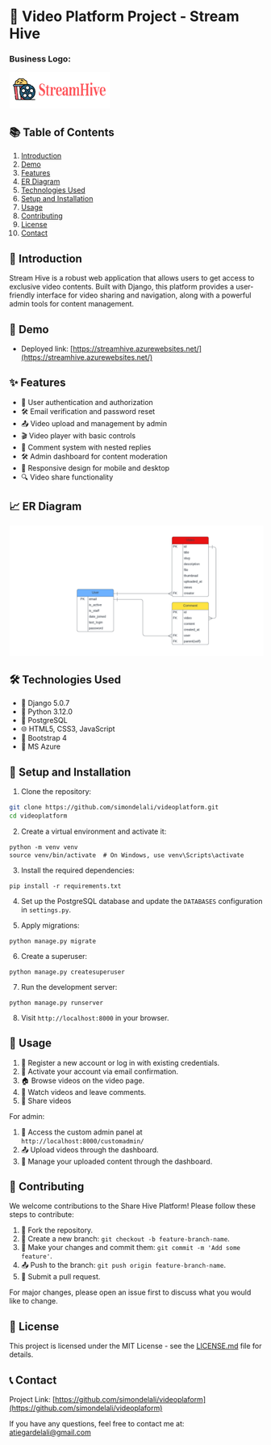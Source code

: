 # 🎥 Video Platform Project - Stream Hive

### Business Logo:  
![Project Logo](static/logo1.png)

## 📚 Table of Contents
1. [Introduction](#-introduction)
2. [Demo](#-demo)
3. [Features](#-features)
4. [ER Diagram](#-er-diagram)
5. [Technologies Used](#technologies-used)
6. [Setup and Installation](#setup-and-installation)
7. [Usage](#usage)
8. [Contributing](#contributing)
9. [License](#license)
10. [Contact](#contact)

## 🌟 Introduction

Stream Hive is a robust web application that allows users to get access to exclusive video contents. Built with Django, this platform provides a user-friendly interface for video sharing and navigation, along with a powerful admin tools for content management.

## 📱 Demo
- Deployed link: [https://streamhive.azurewebsites.net/](https://streamhive.azurewebsites.net/)

## ✨ Features

- 🔐 User authentication and authorization
- 🛠️ Email verification and password reset
- 📤 Video upload and management by admin
- 🎬 Video player with basic controls
- 💬 Comment system with nested replies
- 🛠️ Admin dashboard for content moderation
- 📱 Responsive design for mobile and desktop
- 🔍 Video share functionality

## 📈 ER Diagram
![ER Diagram](static/erd.png)

## 🛠️ Technologies Used

- 🐍 Django 5.0.7
- 🐍 Python 3.12.0
- 🐘 PostgreSQL
- 🌐 HTML5, CSS3, JavaScript
- 🎨 Bootstrap 4
- 🚀 MS Azure

## 🚀 Setup and Installation

1. Clone the repository:
```bash
git clone https://github.com/simondelali/videoplatform.git
cd videoplatform
```

2. Create a virtual environment and activate it:
```
python -m venv venv
source venv/bin/activate  # On Windows, use venv\Scripts\activate
```

3. Install the required dependencies:
```
pip install -r requirements.txt
```

4. Set up the PostgreSQL database and update the `DATABASES` configuration in `settings.py`.

5. Apply migrations:
```
python manage.py migrate
```
6. Create a superuser:
```
python manage.py createsuperuser
```
7. Run the development server:
```
python manage.py runserver
```
8. Visit `http://localhost:8000` in your browser.

## 📖 Usage

1. 📝 Register a new account or log in with existing credentials.
2. 🔐 Activate your account via email confirmation.
3. 🏠 Browse videos on the video page.
4. 🎥 Watch videos and leave comments.
5. 📱 Share videos

For admin:
1. 🔐 Access the custom admin panel at `http://localhost:8000/customadmin/`
2. 📤 Upload videos through the dashboard.
3. 👤 Manage your uploaded content through the dashboard.


## 🤝 Contributing

We welcome contributions to the Share Hive Platform! Please follow these steps to contribute:

1. 🍴 Fork the repository.
2. 🌿 Create a new branch: `git checkout -b feature-branch-name`.
3. 🔧 Make your changes and commit them: `git commit -m 'Add some feature'`.
4. 📤 Push to the branch: `git push origin feature-branch-name`.
5. 🔀 Submit a pull request.

For major changes, please open an issue first to discuss what you would like to change.

## 📄 License

This project is licensed under the MIT License - see the [LICENSE.md](LICENSE.md) file for details.

## 📞 Contact

Project Link: [https://github.com/simondelali/videoplaform](https://github.com/simondelali/videoplaform)

If you have any questions, feel free to contact me at: atiegardelali@gmail.com